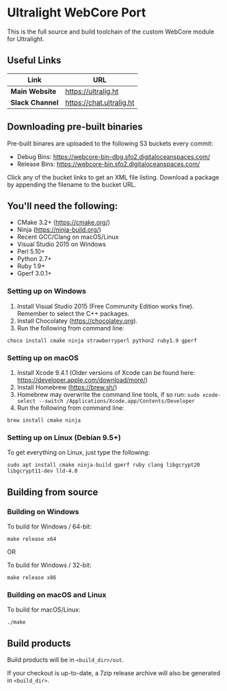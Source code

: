 # Ultralight WebCore Port

This is the full source and build toolchain of the custom WebCore module for Ultralight.

## Useful Links

| Link                   | URL                                 |
| ---------------------- | ----------------------------------- |
| __Main Website__       | <https://ultralig.ht>               |
| __Slack Channel__      | <https://chat.ultralig.ht>          |

## Downloading pre-built binaries

Pre-built binares are uploaded to the following S3 buckets every commit:
 * Debug Bins: https://webcore-bin-dbg.sfo2.digitaloceanspaces.com/
 * Release Bins: https://webcore-bin.sfo2.digitaloceanspaces.com/

Click any of the bucket links to get an XML file listing. Download a package by appending the filename to the bucket URL.

## You'll need the following:

 * CMake 3.2+ (https://cmake.org/)
 * Ninja (https://ninja-build.org/)
 * Recent GCC/Clang on macOS/Linux
 * Visual Studio 2015 on Windows
 * Perl 5.10+
 * Python 2.7+
 * Ruby 1.9+
 * Gperf 3.0.1+
 
### Setting up on Windows

1. Install Visual Studio 2015 (Free Community Edition works fine). Remember to select the C++ packages.
2. Install Chocolatey (https://chocolatey.org).
3. Run the following from command line: 

```
choco install cmake ninja strawberryperl python2 ruby1.9 gperf
```

### Setting up on macOS

1. Install Xcode 9.4.1 (Older versions of Xcode can be found here: https://developer.apple.com/download/more/)
2. Install Homebrew (https://brew.sh/)
3. Homebrew may overwrite the command line tools, if so run: `sudo xcode-select --switch /Applications/Xcode.app/Contents/Developer`
3. Run the following from command line:

```
brew install cmake ninja
```
 
### Setting up on Linux (Debian 9.5+)
 
To get everything on Linux, just type the following:
 
```
sudo apt install cmake ninja-build gperf ruby clang libgcrypt20 libgcrypt11-dev lld-4.0
```
    
## Building from source
 
### Building on Windows

To build for Windows / 64-bit:

```
make release x64
```

OR

To build for Windows / 32-bit:

```
make release x86
```

### Building on macOS and Linux

To build for macOS/Linux:

```
./make
```

## Build products

Build products will be in `<build_dir>/out`.

If your checkout is up-to-date, a 7zip release archive will also be generated in `<build_dir>`.
